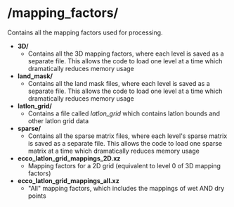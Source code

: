 # **/mapping_factors/**
Contains all the mapping factors used for processing.
- **3D/**
  - Contains all the 3D mapping factors, where each level is saved as a separate file. This allows the code to load one level at a time which dramatically reduces memory usage
- **land_mask/**
  - Contains all the land mask files, where each level is saved as a separate file. This allows the code to load one level at a time which dramatically reduces memory usage
- **latlon_grid/**
  - Contains a file called *latlon_grid* which contains latlon bounds and other latlon grid data
- **sparse/**
  - Contains all the sparse matrix files, where each level's sparse matrix is saved as a separate file. This allows the code to load one sparse matrix at a time which dramatically reduces memory usage
- **ecco_latlon_grid_mappings_2D.xz**
  - Mapping factors for a 2D grid (equivalent to level 0 of 3D mapping factors)
- **ecco_latlon_grid_mappings_all.xz**
  - "All" mapping factors, which includes the mappings of wet AND dry points

